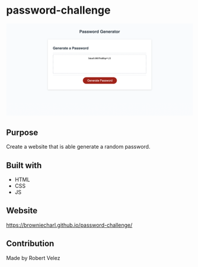 # password-challenge
![](./assets/image/screenshotpassword.png)

## Purpose
Create a website that is able generate a random password.

## Built with
* HTML
* CSS
* JS

## Website
https://browniecharl.github.io/password-challenge/

## Contribution
Made by Robert Velez